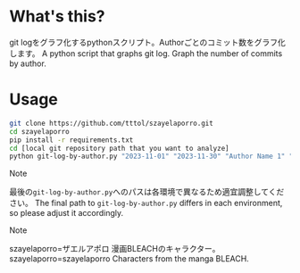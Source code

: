 # What's this?
git logをグラフ化するpythonスクリプト。Authorごとのコミット数をグラフ化します。
A python script that graphs git log. Graph the number of commits by author.

# Usage
```bash
git clone https://github.com/tttol/szayelaporro.git
cd szayelaporro
pip install -r requirements.txt
cd [local git repository path that you want to analyze]
python git-log-by-author.py "2023-11-01" "2023-11-30" "Author Name 1" "Author Name 2" ...
```
> [!NOTE]
> 最後の`git-log-by-author.py`へのパスは各環境で異なるため適宜調整してください。
> The final path to `git-log-by-author.py` differs in each environment, so please adjust it accordingly.

> [!NOTE]
> szayelaporro=ザエルアポロ
> 漫画BLEACHのキャラクター。
> szayelaporro=szayelaporro
> Characters from the manga BLEACH.
